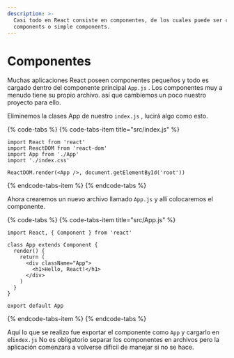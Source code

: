 ```yaml
---
description: >-
  Casi todo en React consiste en componentes, de los cuales puede ser class
  components o simple components.
---
```


# Componentes

Muchas aplicaciones React poseen componentes pequeños y todo es cargado dentro del componente principal `App.js` . Los componentes muy a menudo tiene su propio archivo. así que cambiemos un poco nuestro proyecto para ello.

Eliminemos la clases App de nuestro `index.js` , lucirá algo como esto.

{% code-tabs %}
{% code-tabs-item title="src/index.js" %}
```text
import React from 'react'
import ReactDOM from 'react-dom'
import App from './App'
import './index.css'

ReactDOM.render(<App />, document.getElementById('root'))
```
{% endcode-tabs-item %}
{% endcode-tabs %}

Ahora crearemos un nuevo archivo llamado  `App.js`  y allí colocaremos el componente.

{% code-tabs %}
{% code-tabs-item title="src/App.js" %}
```text
import React, { Component } from 'react'

class App extends Component {
  render() {
    return (
      <div className="App">
        <h1>Hello, React!</h1>
      </div>
    )
  }
}

export default App
```
{% endcode-tabs-item %}
{% endcode-tabs %}

Aquí lo que se realizo fue exportar el componente como `App` y cargarlo en el`index.js` No es obligatorio separar los componentes en archivos pero la aplicación comenzara a volverse difícil de manejar si no se hace.

